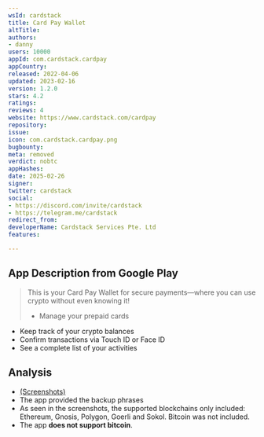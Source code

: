 ```yaml
---
wsId: cardstack
title: Card Pay Wallet
altTitle: 
authors:
- danny
users: 10000
appId: com.cardstack.cardpay
appCountry: 
released: 2022-04-06
updated: 2023-02-16
version: 1.2.0
stars: 4.2
ratings: 
reviews: 4
website: https://www.cardstack.com/cardpay
repository: 
issue: 
icon: com.cardstack.cardpay.png
bugbounty: 
meta: removed
verdict: nobtc
appHashes: 
date: 2025-02-26
signer: 
twitter: cardstack
social:
- https://discord.com/invite/cardstack
- https://telegram.me/cardstack
redirect_from: 
developerName: Cardstack Services Pte. Ltd
features: 

---
```


## App Description from Google Play 

> This is your Card Pay Wallet for secure payments—where you can use crypto without even knowing it!
>
> - Manage your prepaid cards
- Keep track of your crypto balances
- Confirm transactions via Touch ID or Face ID
- See a complete list of your activities

## Analysis 

- [(Screenshots)](https://twitter.com/BitcoinWalletz/status/1657292433246355457/photo/4)
- The app provided the backup phrases
- As seen in the screenshots, the supported blockchains only included: Ethereum, Gnosis, Polygon, Goerli and Sokol. Bitcoin was not included.
- The app **does not support bitcoin**.
